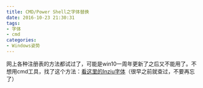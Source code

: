 ```yaml
---
title: CMD/Power Shell之字体替换
date: 2016-10-23 21:30:31
tags: 
- 字体
- cmd
categories: 
- Windows姿势
---
```


<!--more-->

网上各种注册表的方法都试过了，可能是win10一周年更新了之后又不能用了。不想用cmd工具，找了这个方法：[看这里的Inziu字体](https://www.zhihu.com/question/36344262%20%E7%9F%A5%E4%B9%8E%E9%93%BE%E6%8E%A5)（很早之前就查过，不要再忘了）